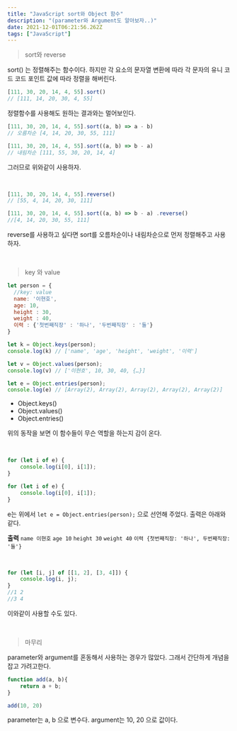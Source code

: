 ```yaml
---
title: "JavaScript sort와 Object 함수"
description: "(parameter와 Argument도 알아보자..)"
date: 2021-12-01T06:21:56.262Z
tags: ["JavaScript"]
---
```

> sort와 reverse

sort() 는 정렬해주는 함수이다. 하지만 각 요소의 문자열 변환에 따라 각 문자의 유니 코드 코드 포인트 값에 따라 정렬을 해버린다.

```js
[111, 30, 20, 14, 4, 55].sort()
// [111, 14, 20, 30, 4, 55]
```

정렬함수를 사용해도 원하는 결과와는 멀어보인다.

```js
[111, 30, 20, 14, 4, 55].sort((a, b) => a - b) 
// 오름차순 [4, 14, 20, 30, 55, 111]

[111, 30, 20, 14, 4, 55].sort((a, b) => b - a) 
// 내림차순 [111, 55, 30, 20, 14, 4]
```
그러므로 위와같이 사용하자.

<br>

```js
[111, 30, 20, 14, 4, 55].reverse()
// [55, 4, 14, 20, 30, 111]

[111, 30, 20, 14, 4, 55].sort((a, b) => b - a) .reverse() 
//[4, 14, 20, 30, 55, 111]
```
reverse를 사용하고 싶다면 sort를 오름차순이나 내림차순으로 먼저 정렬해주고 사용하자.

<br>

> key 와 value

```js
let person = {
  //key: value
  name: '이현호',
  age: 10,
  height : 30,
  weight : 40,
  이력 : {'첫번째직장' : '하나', '두번째직장' : '둘'}
}

let k = Object.keys(person);
console.log(k) // ['name', 'age', 'height', 'weight', '이력']

let v = Object.values(person);
console.log(v) // ['이현호', 10, 30, 40, {…}]

let e = Object.entries(person);
console.log(e) // [Array(2), Array(2), Array(2), Array(2), Array(2)]
```

* Object.keys()
* Object.values()
* Object.entries()

위의 동작을 보면 이 함수들이 무슨 역할을 하는지 감이 온다.

<br>

```js
for (let i of e) {
    console.log(i[0], i[1]);
}

for (let i of e) {
    console.log(i[0], i[1]);
}
```

e는 위에서 `let e = Object.entries(person);` 으로 선언해 주었다. 출력은 아래와 같다.

**출력**
`name 이현호`
`age 10`
`height 30`
`weight 40`
`이력 {첫번째직장: '하나', 두번째직장: '둘'}`

<br>

```js
for (let [i, j] of [[1, 2], [3, 4]]) {
    console.log(i, j);
}
//1 2
//3 4
```

이와같이 사용할 수도 있다.

<br>

> 마무리

parameter와 argument를 혼동해서 사용하는 경우가 많았다. 그래서 간단하게 개념을 잡고 가려고한다.

```js
function add(a, b){
	return a + b;
}

add(10, 20)
```
parameter는 a, b 으로 변수다.
argument는 10, 20 으로 값이다.